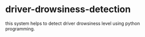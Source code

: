# driver-drowsiness-detection
this system helps to detect driver drowsiness level using python programming.
